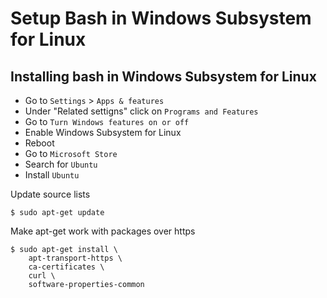 # Setup Bash in Windows Subsystem for Linux

## Installing bash in Windows Subsystem for Linux

- Go to `Settings` > `Apps & features`
- Under "Related settigns" click on `Programs and Features`
- Go to `Turn Windows features on or off`
- Enable Windows Subsystem for Linux
- Reboot
- Go to `Microsoft Store`
- Search for `Ubuntu`
- Install `Ubuntu`

Update source lists

```
$ sudo apt-get update
```

Make apt-get work with packages over https

```
$ sudo apt-get install \
    apt-transport-https \
    ca-certificates \
    curl \
    software-properties-common
```